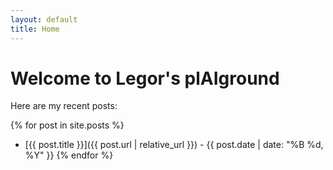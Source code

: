 ```yaml
---
layout: default
title: Home
---
```


# Welcome to Legor's plAIground

Here are my recent posts:

{% for post in site.posts %}
- [{{ post.title }}]({{ post.url | relative_url }}) - {{ post.date | date: "%B %d, %Y" }}
{% endfor %}
